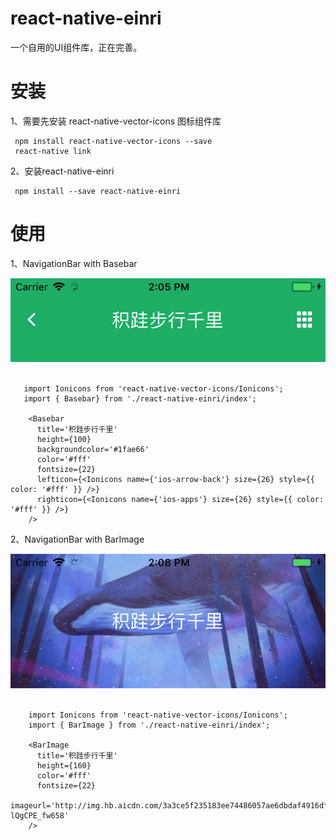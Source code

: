 # react-native-einri

一个自用的UI组件库，正在完善。  


 安装
===========================
 1、需要先安装 react-native-vector-icons 图标组件库  
 
     npm install react-native-vector-icons --save  
     react-native link  
     
 2、安装react-native-einri  
 
     npm install --save react-native-einri  
     
 使用
===========================

1、NavigationBar with Basebar  

![](https://github.com/Kokobing/react-native-einri/blob/master/temp/1.jpg)    

       import Ionicons from 'react-native-vector-icons/Ionicons';  
       import { Basebar} from './react-native-einri/index';
  
        <Basebar  
          title='积跬步行千里'  
          height={100}  
          backgroundcolor='#1fae66'  
          color='#fff'  
          fontsize={22}  
          lefticon={<Ionicons name={'ios-arrow-back'} size={26} style={{ color: '#fff' }} />}  
          righticon={<Ionicons name={'ios-apps'} size={26} style={{ color: '#fff' }} />}  
        />  
        
        
        
2、NavigationBar with BarImage  
 
![](https://github.com/Kokobing/react-native-einri/blob/master/temp/2.jpg)  
 
        import Ionicons from 'react-native-vector-icons/Ionicons';
        import { BarImage } from './react-native-einri/index';  
       
        <BarImage  
          title='积跬步行千里'  
          height={160}  
          color='#fff'  
          fontsize={22}  
          imageurl='http://img.hb.aicdn.com/3a3ce5f235183ee74486057ae6dbdaf4916df57294ade-lQgCPE_fw658'  
        />  
        
        
        
        
        
       
       
